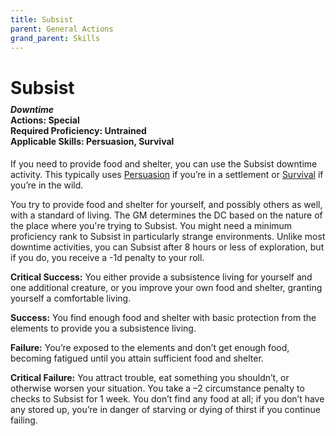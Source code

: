 ```yaml
---
title: Subsist
parent: General Actions
grand_parent: Skills
---
```


# Subsist

<div style="margin-top:-10px;"></div>

#### *Downtime*<br>**Actions:** Special<br>**Required Proficiency:** Untrained<br>**Applicable Skills:** Persuasion, Survival
If you need to provide food and shelter, you can use the Subsist downtime activity. This typically uses [Persuasion](https://stormchaserroleplaying.com/stormchaserRPG/Skills/Persuasion/) if you’re in a settlement or [Survival](https://stormchaserroleplaying.com/stormchaserRPG/Skills/Survival/) if you’re in the wild.

You try to provide food and shelter for yourself, and possibly others as well, with a standard of living. The GM determines the DC based on the nature of the place where you're trying to Subsist. You might need a minimum proficiency rank to Subsist in particularly strange environments. Unlike most downtime activities, you can Subsist after 8 hours or less of exploration, but if you do, you receive a -1d penalty to your roll.

**Critical Success:** You either provide a subsistence living for yourself and one additional creature, or you improve your own food and shelter, granting yourself a comfortable living.

**Success:** You find enough food and shelter with basic protection from the elements to provide you a subsistence living.

**Failure:** You’re exposed to the elements and don’t get enough food, becoming fatigued until you attain sufficient food and shelter.

**Critical Failure:** You attract trouble, eat something you shouldn’t, or otherwise worsen your situation. You take a –2 circumstance penalty to checks to Subsist for 1 week. You don’t find any food at all; if you don’t have any stored up, you’re in danger of starving or dying of thirst if you continue failing.
